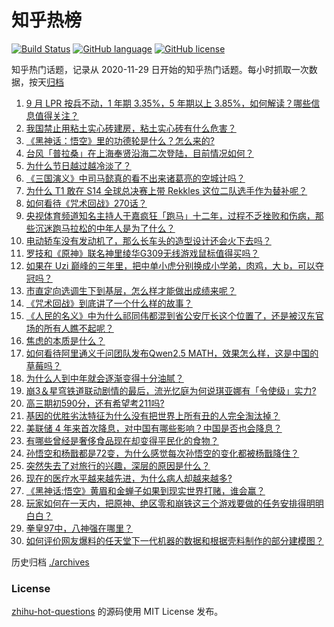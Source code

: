 # 知乎热榜
[![Build Status](https://github.com/ToWeLong/zhihu-hot-questions/workflows/CI/badge.svg)](https://github.com/ToWeLong/zhihu-hot-questions/actions)
[![GitHub language](https://img.shields.io/badge/language-golang-orange.svg)](https://golang.org/)
[![GitHub license](https://img.shields.io/github/license/ToWeLong/zhihu-hot-questions)](https://github.com/ToWeLong/zhihu-hot-questions/blob/main/LICENSE)

知乎热门话题，记录从 2020-11-29 日开始的知乎热门话题。每小时抓取一次数据，按天[归档](./archives)

<!-- BEGIN -->

1. [9 月 LPR 按兵不动，1 年期 3.35%，5 年期以上 3.85%，如何解读？哪些信息值得关注？](https://www.zhihu.com/question/667656465)
1. [我国禁止用粘土实心砖建房，粘土实心砖有什么危害？](https://www.zhihu.com/question/638126520)
1. [《黑神话：悟空》里的功德轮是什么？怎么来的?](https://www.zhihu.com/question/667238844)
1. [台风「普拉桑」在上海奉贤沿海二次登陆，目前情况如何？](https://www.zhihu.com/question/667617484)
1. [为什么节日越过越冷淡了？](https://www.zhihu.com/question/667518302)
1. [《三国演义》中司马懿真的看不出来诸葛亮的空城计吗？](https://www.zhihu.com/question/667089789)
1. [为什么 T1 敢在 S14 全球总决赛上带 Rekkles 这位二队选手作为替补呢？](https://www.zhihu.com/question/667572882)
1. [如何看待《咒术回战》270话？](https://www.zhihu.com/question/667613565)
1. [央视体育频道知名主持人于嘉疯狂「跑马」十二年，过程不乏挫败和伤病，那些沉迷跑马拉松的中年人是为了什么？](https://www.zhihu.com/question/667501299)
1. [电动轿车没有发动机了，那么长车头的造型设计还会火下去吗？](https://www.zhihu.com/question/662461961)
1. [罗技和《原神》联名神里绫华G309无线游戏鼠标值得买吗？](https://www.zhihu.com/question/667555253)
1. [如果在 Uzi 巅峰的三年里，把中单小虎分别换成小学弟，肉鸡，大 b，可以夺冠吗？](https://www.zhihu.com/question/664662908)
1. [市直定向选调生下到基层，怎么样才能做出成绩来呢？](https://www.zhihu.com/question/652141131)
1. [《咒术回战》到底讲了一个什么样的故事？](https://www.zhihu.com/question/628121954)
1. [《人民的名义》中为什么祁同伟都混到省公安厅长这个位置了，还是被汉东官场的所有人瞧不起呢？](https://www.zhihu.com/question/667240792)
1. [焦虑的本质是什么？](https://www.zhihu.com/question/320535511)
1. [如何看待阿里通义千问团队发布Qwen2.5 MATH，效果怎么样，这是中国的草莓吗？](https://www.zhihu.com/question/667531937)
1. [为什么人到中年就会逐渐变得十分油腻？](https://www.zhihu.com/question/419144804)
1. [崩3＆星穹铁道联动剧情的最后，流光忆庭为何说琪亚娜有「令使级」实力?](https://www.zhihu.com/question/667585082)
1. [高三期初590分，还有希望考211吗?](https://www.zhihu.com/question/667419196)
1. [基因的优胜劣汰特征为什么没有把世界上所有丑的人完全淘汰掉？](https://www.zhihu.com/question/47029498)
1. [美联储 4 年来首次降息，对中国有哪些影响？中国是否也会降息？](https://www.zhihu.com/question/667586983)
1. [有哪些曾经是奢侈食品现在却变得平民化的食物？](https://www.zhihu.com/question/466302067)
1. [孙悟空和杨戬都是72变，为什么感觉每次孙悟空的变化都被杨戬降住？](https://www.zhihu.com/question/357732180)
1. [突然失去了对旅行的兴趣，深层的原因是什么？](https://www.zhihu.com/question/301797233)
1. [现在的医疗水平越来越先进，为什么病人却越来越多?](https://www.zhihu.com/question/662961197)
1. [《黑神话:悟空》黄眉和金蝉子如果到现实世界打赌，谁会赢？](https://www.zhihu.com/question/666983742)
1. [玩家如何在一天内，把原神、绝区零和崩铁这三个游戏要做的任务安排得明明白白？](https://www.zhihu.com/question/667432468)
1. [拳皇97中，八神强在哪里？](https://www.zhihu.com/question/36237554)
1. [如何评价网友爆料的任天堂下一代机器的数据和根据壳料制作的部分建模图？](https://www.zhihu.com/question/667521737)

<!-- END -->

历史归档 [./archives](./archives)


### License
[zhihu-hot-questions](https://github.com/towelong/zhihu-hot-questions) 的源码使用 MIT License 发布。